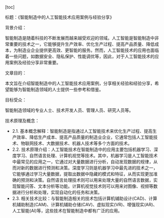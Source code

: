 
[toc]                    
                
                
标题：《智能制造中的人工智能技术应用案例与经验分享》

背景介绍：

智能制造是随着科技的不断发展而越来越受欢迎的领域。人工智能是智能制造中非常重要的技术之一，它能够提升生产效率、优化生产过程、提高产品质量、降低成本，为制造业企业提供更高效、更智能的服务。然而，人工智能技术的应用也面临着一些问题，如数据安全、隐私保护、性能调优等，因此，对于人工智能技术的应用案例及经验分享非常重要。

文章目的：

本文旨在介绍智能制造中的人工智能技术应用案例，分享相关经验和经验分享，希望能够为智能制造领域的人士提供一些参考和借鉴。

目标受众：

智能制造领域的专业人士、技术开发人员、管理人员、研究人员等。

技术原理及概念：

- 2.1. 基本概念解释：智能制造是指通过人工智能技术来优化生产过程、提高生产效率、降低生产成本、提高产品质量的制造业企业，它通常包括人工智能技术、物联网技术、大数据技术、机器人技术等多个方面的技术。
- 2.2. 技术原理介绍：人工智能技术在智能制造中的应用主要包括机器学习、深度学习、自然语言处理、计算机视觉等技术。其中，机器学习是人工智能技术中最常见的应用之一，它通过对大量数据进行分析，自动发现数据的规律，从而对新的数据进行预测和决策。深度学习则是机器学习中最先进的技术之一，它能够通过学习大量数据，提取出数据中隐藏的模式和特征，从而实现更加准确的预测和决策。自然语言处理技术则可以用来处理大量的自然语言数据，实现智能问答、文本分析等功能。计算机视觉技术则可以用来对图像、视频等数据进行分析和处理，实现自动化的任务和决策。
- 2.3. 相关技术比较：与智能制造相关的技术包括计算机辅助设计(CAD)、计算机辅助制造(CAM)、计算机辅助仓储(CAV)、虚拟现实(VR)、增强现实(AR)、人工智能(AI)等，这些技术在智能制造中都有广泛的应用。

